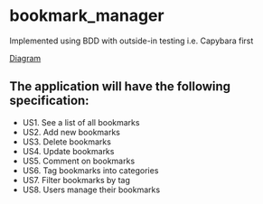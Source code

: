 # bookmark_manager

Implemented using BDD with outside-in testing i.e. Capybara first

[Diagram](https://imgur.com/a/iIwn0Za)

The application will have the following specification:
-------------------------------------------------

* US1. See a list of all bookmarks
* US2. Add new bookmarks
* US3. Delete bookmarks
* US4. Update bookmarks
* US5. Comment on bookmarks
* US6. Tag bookmarks into categories
* US7. Filter bookmarks by tag
* US8. Users manage their bookmarks
